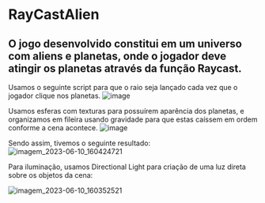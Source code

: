 # RayCastAlien

## O jogo desenvolvido constitui em um universo com aliens e planetas, onde o jogador deve atingir os planetas através da função Raycast.
Usamos o seguinte script para que o raio seja lançado cada vez que o jogador clique nos planetas.
![image](https://github.com/mabrunhara/RayCastAlien/assets/101645820/7be7b0a4-2207-491b-9f8e-ff117d383c2d)

Usamos esferas com texturas para possuírem aparência dos planetas, e organizamos em fileira usando gravidade para que estas caíssem em ordem conforme a cena acontece.
![image](https://github.com/mabrunhara/RayCastAlien/assets/101645820/9afe6a00-3f7b-461e-a84c-e952c17d6a1a)

Sendo assim, tivemos o seguinte resultado:
![imagem_2023-06-10_160424721](https://github.com/mabrunhara/RayCastAlien/assets/101645820/b45784bc-41f3-45f3-ae67-823b484d04a6)

Para iluminação, usamos Directional Light para criação de uma luz direta sobre os objetos da cena:

![imagem_2023-06-10_160352521](https://github.com/mabrunhara/RayCastAlien/assets/101645820/ecc6a188-19a1-4344-a0ac-09362d02c977)
